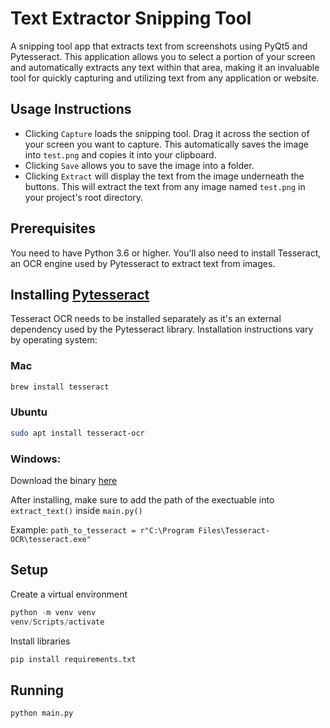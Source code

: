 # Text Extractor Snipping Tool

A snipping tool app that extracts text from screenshots using PyQt5 and Pytesseract. This application allows you to select a portion of your screen and automatically extracts any text within that area, making it an invaluable tool for quickly capturing and utilizing text from any application or website.

## Usage Instructions
- Clicking `Capture` loads the snipping tool. Drag it across the section of your screen you want to capture. This automatically saves the image into `test.png` and copies it into your clipboard.
- Clicking `Save` allows you to save the image into a folder.
- Clicking `Extract` will display the text from the image underneath the buttons. This will extract the text from any image named `test.png` in your project's root directory.

## Prerequisites

You need to have Python 3.6 or higher. You'll also need to install Tesseract, an OCR engine used by Pytesseract to extract text from images.

## Installing [Pytesseract](https://pyimagesearch.com/2021/08/16/installing-tesseract-pytesseract-and-python-ocr-packages-on-your-system/)

Tesseract OCR needs to be installed separately as it's an external dependency used by the Pytesseract library. Installation instructions vary by operating system:

### Mac

```bash
brew install tesseract
```

### Ubuntu

```bash
sudo apt install tesseract-ocr
```

### Windows:

Download the binary [here](https://github.com/UB-Mannheim/tesseract/wiki)

After installing, make sure to add the path of the exectuable into `extract_text()` inside `main.py()`

Example: `path_to_tesseract = r"C:\Program Files\Tesseract-OCR\tesseract.exe"`

## Setup

Create a virtual environment
```python
python -m venv venv
venv/Scripts/activate
```

Install libraries
```python
pip install requirements.txt 
```

## Running
```python
python main.py
```

